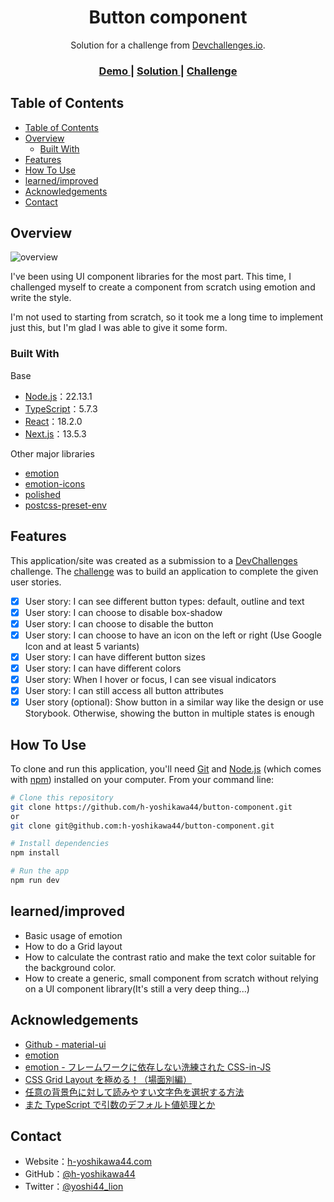 <!-- Please update value in the {}  -->

<h1 align="center">Button component</h1>

<div align="center">
   Solution for a challenge from  <a href="http://legacy.devchallenges.io" target="_blank">Devchallenges.io</a>.
</div>

<div align="center">
  <h3>
    <a href="https://ch-button-component-h-yoshikawa44.vercel.app/">
      Demo
    </a>
    <span> | </span>
    <a href="https://legacy.devchallenges.io/solutions/XYfovlFDBkg4qktnUh8b">
      Solution
    </a>
    <span> | </span>
    <a href="https://legacy.devchallenges.io/challenges/ohgVTyJCbm5OZyTB2gNY">
      Challenge
    </a>
  </h3>
</div>

<!-- TABLE OF CONTENTS -->

## Table of Contents

- [Table of Contents](#table-of-contents)
- [Overview](#overview)
  - [Built With](#built-with)
- [Features](#features)
- [How To Use](#how-to-use)
- [learned/improved](#learnedimproved)
- [Acknowledgements](#acknowledgements)
- [Contact](#contact)

<!-- OVERVIEW -->

## Overview

![overview](/screenshots/overview.png)

I've been using UI component libraries for the most part.
This time, I challenged myself to create a component from scratch using emotion and write the style.

I'm not used to starting from scratch, so it took me a long time to implement just this, but I'm glad I was able to give it some form.

### Built With

<!-- This section should list any major frameworks that you built your project using. Here are a few examples.-->

Base
- [Node.js](https://nodejs.org/)：22.13.1
- [TypeScript](https://www.typescriptlang.org/)：5.7.3
- [React](https://reactjs.org/)：18.2.0
- [Next.js](https://nextjs.org/)：13.5.3

Other major libraries
- [emotion](https://emotion.sh/)
- [emotion-icons](https://emotion-icons.dev/)
- [polished](https://polished.js.org/)
- [postcss-preset-env](https://github.com/csstools/postcss-plugins/tree/main/plugin-packs/postcss-preset-env)

## Features

<!-- List the features of your application or follow the template. Don't share the figma file here :) -->

This application/site was created as a submission to a [DevChallenges](https://legacy.devchallenges.io/challenges) challenge. The [challenge](https://legacy.devchallenges.io/challenges/ohgVTyJCbm5OZyTB2gNY) was to build an application to complete the given user stories.

- [x] User story: I can see different button types: default, outline and text
- [x] User story: I can choose to disable box-shadow
- [x] User story: I can choose to disable the button
- [x] User story: I can choose to have an icon on the left or right (Use Google Icon and at least 5 variants)
- [x] User story: I can have different button sizes
- [x] User story: I can have different colors
- [x] User story: When I hover or focus, I can see visual indicators
- [x] User story: I can still access all button attributes
- [x] User story (optional): Show button in a similar way like the design or use Storybook. Otherwise, showing the button in multiple states is enough

## How To Use

<!-- This is an example, please update according to your application -->

To clone and run this application, you'll need [Git](https://git-scm.com) and [Node.js](https://nodejs.org/en/download/) (which comes with [npm](https://www.npmjs.com/)) installed on your computer. From your command line:

```bash
# Clone this repository
git clone https://github.com/h-yoshikawa44/button-component.git
or
git clone git@github.com:h-yoshikawa44/button-component.git

# Install dependencies
npm install

# Run the app
npm run dev
```

## learned/improved
- Basic usage of emotion
- How to do a Grid layout
- How to calculate the contrast ratio and make the text color suitable for the background color.
- How to create a generic, small component from scratch without relying on a UI component library(It's still a very deep thing...)

## Acknowledgements

<!-- This section should list any articles or add-ons/plugins that helps you to complete the project. This is optional but it will help you in the future. For exmpale -->

- [Github - material-ui](https://github.com/mui-org/material-ui)
- [emotion](https://emotion.sh/)
- [emotion - フレームワークに依存しない洗練された CSS-in-JS](https://tech.recruit-mp.co.jp/front-end/post-17543/)
- [CSS Grid Layout を極める！（場面別編）](https://qiita.com/kura07/items/486c19045aab8090d6d9)
- [任意の背景色に対して読みやすい文字色を選択する方法](https://katashin.info/2018/12/18/247)
- [また TypeScript で引数のデフォルト値処理とか](https://qiita.com/asa-taka/items/6057322a5f7da0e19b87)

## Contact

- Website：[h-yoshikawa44.com](https://h-yoshikawa44.com)
- GitHub：[@h-yoshikawa44](https://github.com/h-yoshikawa44)
- Twitter：[@yoshi44_lion](https://twitter.com/yoshi44_lion)

